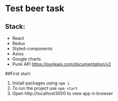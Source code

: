 # Test beer task

## Stack:

- React
- Redux
- Styled-components
- Axios
- Google charts
- Punk API https://punkapi.com/documentation/v2

##First start:
1. Install packages using `npm i` 
2. To run the project use `npm start`
3. Open http://localhost3000 to view app in browser
    
